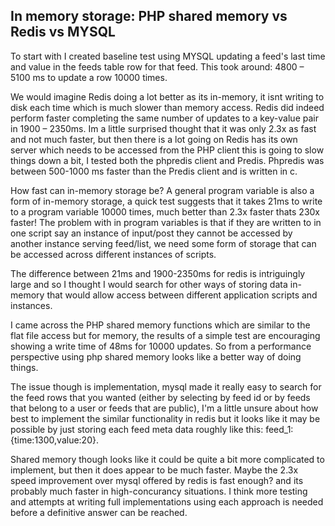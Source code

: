 ## In memory storage: PHP shared memory vs Redis vs MYSQL

To start with I created baseline test using MYSQL updating a feed's last time and value in the feeds table row for that feed. This took around: 4800 – 5100 ms to update a row 10000 times.

We would imagine Redis doing a lot better as its in-memory, it isnt writing to disk each time which is much slower than memory access. Redis did indeed perform faster completing the same number of updates to a key-value pair in 1900 – 2350ms. Im a little surprised thought that it was only 2.3x as fast and not much faster, but then there is a lot going on Redis has its own server which needs to be accessed from the PHP client this is going to slow things down a bit, I tested both the phpredis client and Predis. Phpredis was between 500-1000 ms faster than the Predis client and is written in c.

How fast can in-memory storage be? A general program variable is also a form of in-memory storage, a quick test suggests that it takes 21ms to write to a program variable 10000 times, much better than 2.3x faster thats 230x faster! The problem with in program variables is that if they are written to in one script say an instance of input/post they cannot be accessed by another instance serving feed/list, we need some form of storage that can be accessed across different instances of scripts.

The difference between 21ms and 1900-2350ms for redis is intriguingly large and so I thought I would search for other ways of storing data in-memory that would allow access between different application scripts and instances.

I came across the PHP shared memory functions which are similar to the flat file access but for memory, the results of a simple test are encouraging showing a write time of 48ms for 10000 updates. So from a performance perspective using php shared memory looks like a better way of doing things. 

The issue though is implementation, mysql made it really easy to search for the feed rows that you wanted (either by selecting by feed id or by feeds that belong to a user or feeds that are public), I'm a little unsure about how best to implement the similar functionality in redis but it looks like it may be possible by just storing each feed meta data roughly like this: feed_1: {time:1300,value:20}. 

Shared memory though looks like it could be quite a bit more complicated to implement, but then it does appear to be much faster. Maybe the 2.3x speed improvement over mysql offered by redis is fast enough? and its probably much faster in high-concurancy situations. I think more testing and attempts at writing full implementations using each approach is needed before a definitive answer can be reached.

